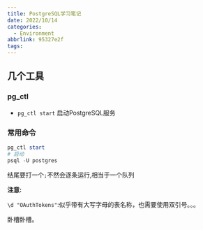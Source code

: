 ```yaml
---
title: PostgreSQL学习笔记
date: 2022/10/14
categories:
  - Environment
abbrlink: 95327e2f
tags:
---
```



## 几个工具
### pg_ctl
- `pg_ctl start` 启动PostgreSQL服务

### 常用命令

``` powershell
pg_ctl start
# 启动
psql -U postgres

```



结尾要打一个`;`不然会逐条运行,相当于一个队列



**注意:**

`\d "OAuthTokens"`:似乎带有大写字母的表名称，也需要使用双引号。。。

卧槽卧槽。

